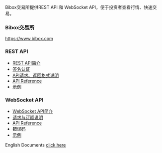 
Bibox交易所提供REST API 和 WebSocket API，便于投资者查看行情、快速交易。

### Bibox交易所
https://www.bibox.com

### REST API
* [REST API简介](https://github.com/Biboxcom/API_Docs/wiki/REST_introduction)
* [签名认证](https://github.com/Biboxcom/API_Docs/wiki/REST_API_Sign)
* [API请求、返回格式说明](https://github.com/Biboxcom/API_Docs/wiki/REST_Request_Response)
* [API Reference](https://github.com/Biboxcom/API_Docs/wiki/REST_API_Reference)
* [示例](https://github.com/Biboxcom/REST-API-demos)

### WebSocket API
* [WebSocket API简介](https://github.com/Biboxcom/API_Docs/wiki/WS_introduction)
* [请求与订阅说明](https://github.com/Biboxcom/API_Docs/wiki/WS_request)
* [API Reference](https://github.com/Biboxcom/API_Docs/wiki/WS_API_Reference)
* [错误码](https://github.com/Biboxcom/API_Docs/wiki/WS_error_code)
* [示例](https://github.com/Biboxcom/WS-API-demos)

English Documents <a href='https://github.com/Biboxcom/API_Docs_en'>click here</a>